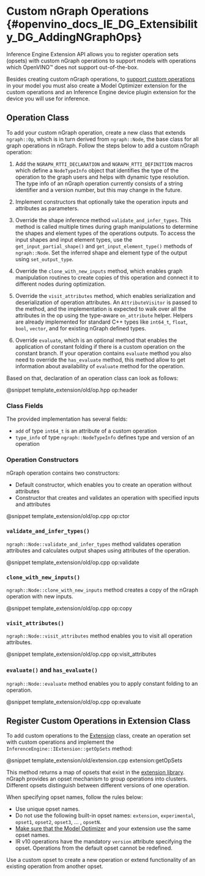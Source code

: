 # Custom nGraph Operations {#openvino_docs_IE_DG_Extensibility_DG_AddingNGraphOps}

Inference Engine Extension API allows you to register operation sets (opsets) with custom nGraph operations to support models with operations which OpenVINO™ does not support out-of-the-box.

Besides creating custom nGraph operations, to [support custom operations](../../HOWTO/Custom_Layers_Guide.md) in your model you must also create a Model Optimizer extension for the custom operations and an Inference Engine device plugin extension for the device you will use for inference.

## Operation Class

To add your custom nGraph operation, create a new class that extends `ngraph::Op`, which is in turn derived from `ngraph::Node`, the base class for all graph operations in nGraph. Follow the steps below to add a custom nGraph operation:

1. Add the `NGRAPH_RTTI_DECLARATION` and `NGRAPH_RTTI_DEFINITION` macros which define a `NodeTypeInfo` object that identifies the type of the operation to the graph users and helps with dynamic type resolution. The type info of an nGraph operation currently consists of a string identifier and a version number, but this may change in the future.

2. Implement constructors that optionally take the operation inputs and attributes as parameters. 

3. Override the shape inference method `validate_and_infer_types`. This method is called multiple times during graph manipulations to determine the shapes and element types of the operations outputs. To access the input shapes and input element types, use the `get_input_partial_shape()` and `get_input_element_type()` methods of `ngraph::Node`. Set the inferred shape and element type of the output using `set_output_type`.

4. Override the `clone_with_new_inputs` method, which enables graph manipulation routines to create copies of this operation and connect it to different nodes during optimization.

5. Override the `visit_attributes` method, which enables serialization and deserialization of operation attributes. An `AttributeVisitor` is passed to the method, and the implementation is expected to walk over all the attributes in the op using the type-aware `on_attribute` helper. Helpers are already implemented for standard C++ types like `int64_t`, `float`, `bool`, `vector`, and for existing nGraph defined types.

6. Override `evaluate`, which is an optional method that enables the application of constant folding if there is a custom operation on the constant branch. If your operation contains `evaluate` method you also need to override the `has_evaluate` method, this method allow to get information about availability of `evaluate` method for the operation.

Based on that, declaration of an operation class can look as follows:

@snippet template_extension/old/op.hpp op:header

### Class Fields

The provided implementation has several fields:

 * `add` of type `int64_t` is an attribute of a custom operation
 * `type_info` of type `ngraph::NodeTypeInfo` defines type and version of an operation

### Operation Constructors

nGraph operation contains two constructors: 
* Default constructor, which enables you to create an operation without attributes 
* Constructor that creates and validates an operation with specified inputs and attributes

@snippet template_extension/old/op.cpp op:ctor

### `validate_and_infer_types()`

`ngraph::Node::validate_and_infer_types` method validates operation attributes and calculates output shapes using attributes of the operation.

@snippet template_extension/old/op.cpp op:validate

### `clone_with_new_inputs()`

`ngraph::Node::clone_with_new_inputs` method creates a copy of the nGraph operation with new inputs.

@snippet template_extension/old/op.cpp op:copy

### `visit_attributes()`

`ngraph::Node::visit_attributes` method enables you to visit all operation attributes.

@snippet template_extension/old/op.cpp op:visit_attributes

### `evaluate()` and `has_evaluate()`

`ngraph::Node::evaluate` method enables you to apply constant folding to an operation.

@snippet template_extension/old/op.cpp op:evaluate

## Register Custom Operations in Extension Class

To add custom operations to the [Extension](Extension.md) class, create an operation set with custom operations and implement the `InferenceEngine::IExtension::getOpSets` method:

@snippet template_extension/old/extension.cpp extension:getOpSets

This method returns a map of opsets that exist in the [extension library](Extension.md). 
nGraph provides an opset mechanism to group operations into clusters. Different opsets distinguish between different versions of one operation.

When specifying opset names, follow the rules below:
* Use unique opset names.
* Do not use the following built-in opset names: `extension`, `experimental`, `opset1`, `opset2`, `opset3`, ... , `opsetN`.
* [Make sure that the Model Optimizer](../../HOWTO/Custom_Layers_Guide.md) and your extension use the same opset names.
* IR v10 operations have the mandatory `version` attribute specifying the opset.
Operations from the default opset cannot be redefined.

Use a custom opset to create a new operation or extend functionality of an existing operation from another opset.
